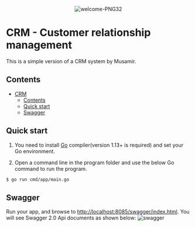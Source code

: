 
<p align="center" width="100%">
    <img src="https://i.ibb.co/bvRLXnz/welcome-PNG32.png" alt="welcome-PNG32" border="0">
</p>

# CRM - Customer relationship management

This is a simple version of a CRM system by Musamir.

## Contents
- [CRM](#CRM)
  - [Contents](#contents)
  - [Quick start](#quick-start)
  - [Swagger](#swagger)


## Quick start

1. You need to install [Go](https://golang.org/) compiler(version 1.13+ is required) and set your Go environment.

2. Open a command line in the program folder and use the below Go command to run the program.

```sh
$ go run cmd/app/main.go
```

## Swagger
Run your app, and browse to [http://localhost:8085/swagger/index.html](http://localhost:8085/swagger/index.html). You will see Swagger 2.0 Api documents as shown below:
![swagger](https://user-images.githubusercontent.com/43841786/123855799-bc460200-d939-11eb-97b3-f770e23d3ae3.png)